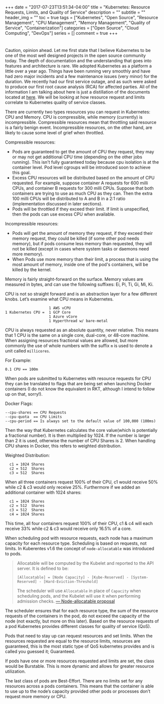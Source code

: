 +++
date = "2017-07-23T13:51:34-04:00"
title = "Kubernetes: Resource Requests, Limits, and Quality of Service"
description = ""
subtitle = ""
header_img = ""
toc = true
tags = ["Kubernetes", "Open Source", "Resource Management", "CPU Management", "Memory Management", "Quality of Service", "Containerization"]
categories = ["Open Source", "Cloud Computing", "DevOps"]
series = []
comment = true
+++
# 
Caution, opinion ahead. Let me first state that I believe Kubernetes to be one of the most well designed projects in the open source community today. The depth of documentation and the understanding that goes into features and architecture is rare. We adopted Kubernetes as a platform a little over a year ago. Things have been running very smoothly and have had zero major incidents and a few maintenance issues (very minor) for the duration. We recently had our first service outage, and as such were asked to produce our first root cause analysis (RCA) for affected parties. All of the information I am talking about here is just a distillation of the documents located at [here](https://github.com/kubernetes/community/tree/master/contributors/design-proposals). We will be looking at how resource request and limits correlate to Kubernetes quality of service classes.

There are currently two types resources you can request in Kubernetes: CPU and Memory. CPU is compressible, while memory (currently) is incompressible. Compressible resources mean that throttling said resource is a fairly benign event. Incompressible resources, on the other hand, are likely to cause some level of grief when throttled. 

Compressible resources:

- Pods are guaranteed to get the amount of CPU they request, they may or may not get additional CPU time (depending on the other jobs running). This isn't fully guaranteed today because cpu isolation is at the container level. Pod level cgroups will be introduced soon to achieve this goal.
- Excess CPU resources will be distributed based on the amount of CPU requested. For example, suppose container A requests for 600 milli CPUs, and container B requests for 300 milli CPUs. Suppose that both containers are trying to use as much CPU as they can. Then the extra 100 milli CPUs will be distributed to A and B in a 2:1 ratio (implementation discussed in later sections).
- Pods will be throttled if they exceed their limit. If limit is unspecified, then the pods can use excess CPU when available.

Incompressible resources:

- Pods will get the amount of memory they request, if they exceed their memory request, they could be killed (if some other pod needs memory), but if pods consume less memory than requested, they will not be killed (except in cases where system tasks or daemons need more memory).
- When Pods use more memory than their limit, a process that is using the most amount of memory, inside one of the pod's containers, will be killed by the kernel.

Memory is fairly straight-forward on the surface. Memory values are measured in bytes, and can use the following suffixes: Ei, Pi, Ti, Gi, Mi, Ki.

CPU is not so straight forward and is an abstraction layer for a few different knobs. Let’s examine what CPU means in Kubernetes. 


                        1 AWS vCPU
    1 Kubernetes CPU =  1 GCP Core
                        1 Azure vCore
                        1 Hyperthread w/ bare-metal

CPU is always requested as an absolute quantity, never relative. This means that 1 CPU is the same on a single core, dual-core, or 48-core machine. When assigning resources fractional values are allowed, but more commonly the use of whole numbers with the suffix `m` is used to denote a unit called `millicores`.

For Example:

    0.1 CPU == 100m

When pods are submitted to Kubernetes with resource requests for CPU they can be translated to flags that are being set when launching Docker containers (I do not know the equivalent in RKT, although I intend to follow up on that, sorry!).

Docker Flags:

    --cpu-shares == CPU Requests
    --cpu-quota  == CPU Limits
    --cpu-period == Is always set to the default value of 100,000 (100ms)

Then the way that Kubernetes calculates the core value(which is potentially a fractional number). It is then multiplied by 1024. If the number is larger than 2 it is used, otherwise the number of CPU Shares is 2.
When handling CPU shares in Docker, this refers to weighted distribution.

Weighted Distribution:

      c1 = 1024 Shares
      c2 = 512  Shares
      c3 = 512  Shares

When all three containers request 100% of their CPU, c1 would receive 50% while c2 & c3 would only receive 25%. 
Furthermore if we added an additional container with 1024 shares:

      c1 = 1024 Shares
      c2 = 512  Shares
      c3 = 512  Shares
      c4 = 1024 Shares

This time, all four containers request 100% of their CPU, c1 & c4 will each receive 33% while c2 & c3 would receive only 16.5% of a core.

When scheduling pod with resource requests, each node has a maximum capacity for each resource type. Scheduling is based on requests, not limits. In Kuberentes v1.6 the concept of `node-allocatable` was introduced to pods.


> Allocatable will be computed by the Kubelet and reported to the API server. It is defined to be:
>
> `[Allocatable] = [Node Capacity] - [Kube-Reserved] - [System-Reserved] - [Hard-Eviction-Threshold]`
>
> The scheduler will use `Allocatable` in place of `Capacity` when scheduling pods, and the Kubelet will use it when performing admission checks.
        [— Node-allocatable proposal](https://github.com/kubernetes/community/blob/master/contributors/design-proposals/node-allocatable.md)


The scheduler ensures that for each resource type, the sum of the resource requests of the containers in the pod, do not exceed the capacity of the node (not exactly, but more on this later). Based on the resource requests of a pod Kubernetes provides different classes for quality of service (QoS). 

Pods that need to stay up can request resources and set limits. When the resources requested are equal to the resource limits, resources are guaranteed, this is the most static type of QoS kubernetes provides and is called you guessed it; Guaranteed.

 If pods have one or more resources requested and limits are set, the class would be Burstable. This is more dynamic and allows for greater resource utilization. 

 The last class of pods are Best-Effort. There are no limits set for any resources across a pods containers. This means that the container is able to use up to the node’s capacity provided other pods or processes don’t request more memory or CPU.
